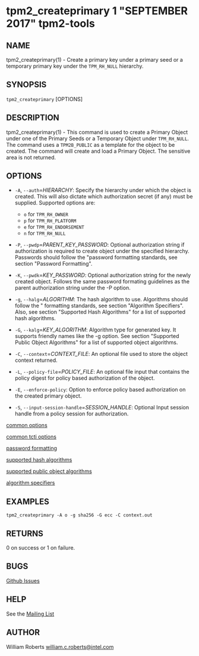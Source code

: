 tpm2_createprimary 1 "SEPTEMBER 2017" tpm2-tools
==================================================

NAME
----

tpm2_createprimary(1) - Create a primary key under a primary seed or a temporary
primary key under the `TPM_RH_NULL` hierarchy.

SYNOPSIS
--------

`tpm2_createprimary` [OPTIONS]

DESCRIPTION
-----------

tpm2_createprimary(1) - This command is used to create a Primary Object under
one of the Primary Seeds or a Temporary Object under `TPM_RH_NULL`. The command
uses a `TPM2B_PUBLIC` as a template for the object to be created. The command
will create and load a Primary Object. The sensitive area is not returned.

OPTIONS
-------

  * `-A`, `--auth`=_HIERARCHY_:
    Specify the hierarchy under which the object is created. This will also dictate which authorization secret (if any) must be supplied.
    Supported options are:
      * `o` for `TPM_RH_OWNER`
      * `p` for `TPM_RH_PLATFORM`
      * `e` for `TPM_RH_ENDORSEMENT`
      * `n` for `TPM_RH_NULL`

  * `-P`, `--pwdp`=_PARENT\_KEY\_PASSWORD_:
    Optional authorization string if authorization is required to create object under the specified hierarchy.
    Passwords should follow the "password formatting standards, see section "Password Formatting".

  * `-K`, `--pwdk`=_KEY\_PASSWORD_:
    Optional authorization string for the newly created object. Follows the same password formating guidelines
    as the parent authorization string under the -P option.

  * `-g`, `--halg`=_ALGORITHM_:
    The hash algorithm to use. Algorithms should follow the
    " formatting standards, see section "Algorithm Specifiers".
    Also, see section "Supported Hash Algorithms" for a list of supported
    hash algorithms.

  * `-G`, `--kalg`=_KEY\_ALGORITHM_:
    Algorithm type for generated key. It supports friendly names like the -g option.
    See section "Supported Public Object Algorithms" for a list of supported
    object algorithms.

  * `-C`, `--context`=_CONTEXT\_FILE_:
    An optional file used to store the object context returned.

  * `-L`, `--policy-file`=_POLICY\_FILE_:
    An optional file input that contains the policy digest for policy based authorization of the object.

  * `-E`, `--enforce-policy`:
    Option to enforce policy based authorization on the created primary object.

  * `-S`, `--input-session-handle`=_SESSION\_HANDLE_:
    Optional Input session handle from a policy session for authorization.

[common options](common/options.md)

[common tcti options](common/tcti.md)

[password formatting](common/password.md)

[supported hash algorithms](common/hash.md)

[supported public object algorithms](common/object-alg.md)

[algorithm specifiers](common/alg.md)

EXAMPLES
--------
```
tpm2_createprimary -A o -g sha256 -G ecc -C context.out
```

RETURNS
-------
0 on success or 1 on failure.

BUGS
----
[Github Issues](https://github.com/01org/tpm2-tools/issues)

HELP
----
See the [Mailing List](https://lists.01.org/mailman/listinfo/tpm2)

AUTHOR
------
William Roberts <william.c.roberts@intel.com>
